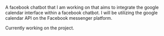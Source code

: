 A facebook chatbot that I am working on that aims to integrate the google calendar interface within a facebook chatbot. I will be utilizing the google calendar API on the Facebook messenger platform.

Currently working on the project.
